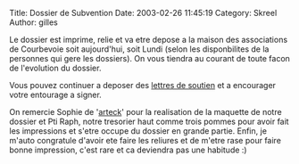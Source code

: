 Title: Dossier de Subvention
Date: 2003-02-26 11:45:19
Category: Skreel
Author: gilles

Le dossier est imprime, relie et va etre depose a la maison des associations de Courbevoie soit aujourd'hui, soit Lundi (selon les disponbilites de la personnes qui gere les dossiers). On vous tiendra au courant de toute facon de l'evolution du dossier.

Vous pouvez continuer a deposer des [lettres de soutien](/soutien.php) et a encourager votre entourage a signer.

On remercie Sophie de '[arteck](mailto:arteck@skreel.org)' pour la realisation de la maquette de notre dossier et Pti Raph, notre tresorier haut comme trois pommes pour avoir fait les impressions et s'etre occupe du dossier en grande partie. Enfin, je m'auto congratule d'avoir ete faire les reliures et de m'etre rase pour faire bonne impression, c'est rare et ca deviendra pas une habitude  :)